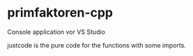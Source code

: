 # primfaktoren-cpp

Console application vor VS Studio

justcode is the pure code for the functions with some imports. 
